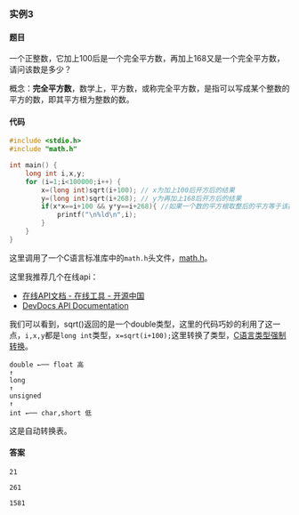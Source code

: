 ### 实例3

#### 题目

一个正整数，它加上100后是一个完全平方数，再加上168又是一个完全平方数，请问该数是多少？

概念：**完全平方数**，数学上，平方数，或称完全平方数，是指可以写成某个整数的平方的数，即其平方根为整数的数。

#### 代码

```C
#include <stdio.h>
#include "math.h"

int main() {
    long int i,x,y;
    for (i=1;i<100000;i++) {
        x=(long int)sqrt(i+100); // x为加上100后开方后的结果
        y=(long int)sqrt(i+268); // y为再加上168后开方后的结果
        if(x*x==i+100 && y*y==i+268){ //如果一个数的平方根取整后的平方等于该数，这说明此数是完全平方数
            printf("\n%ld\n",i);
        }
    }
}
```

这里调用了一个C语言标准库中的`math.h`头文件，[math.h](http://tool.oschina.net/apidocs/apidoc?api=cpp%2Fen%2Fc.html)。

这里我推荐几个在线api：

- [在线API文档 - 在线工具 - 开源中国](http://tool.oschina.net/apidocs/api)
- [DevDocs API Documentation](http://devdocs.io/)

我们可以看到，sqrt()返回的是一个double类型，这里的代码巧妙的利用了这一点，`i,x,y`都是`long int`类型，`x=sqrt(i+100);`这里转换了类型，[C语言类型强制转换](http://baike.baidu.com/item/C%E8%AF%AD%E8%A8%80%E7%B1%BB%E5%9E%8B%E5%BC%BA%E5%88%B6%E8%BD%AC%E6%8D%A2)。

```
double ←── float 高
↑
long
↑
unsigned
↑
int ←── char,short 低
```

这是自动转换表。

#### 答案

```
21

261

1581
```
